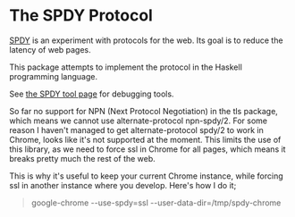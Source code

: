 The SPDY Protocol
=================

[SPDY](http://dev.chromium.org/spdy) is an experiment with protocols for the
web. Its goal is to reduce the latency of web pages.

This package attempts to implement the protocol in the Haskell programming
language.

See [the SPDY tool page](http://dev.chromium.org/spdy/spdy-tools-and-debugging)
for debugging tools.

So far no support for NPN (Next Protocol Negotiation) in the tls package,
which means we cannot use alternate-protocol npn-spdy/2.
For some reason I haven't managed to get alternate-protocol spdy/2 to work
in Chrome, looks like it's not supported at the moment.
This limits the use of this library, as we need to force ssl in Chrome for
all pages, which means it breaks pretty much the rest of the web.

This is why it's useful to keep your current Chrome instance, while forcing
ssl in another instance where you develop. Here's how I do it;

> google-chrome --use-spdy=ssl --user-data-dir=/tmp/spdy-chrome
